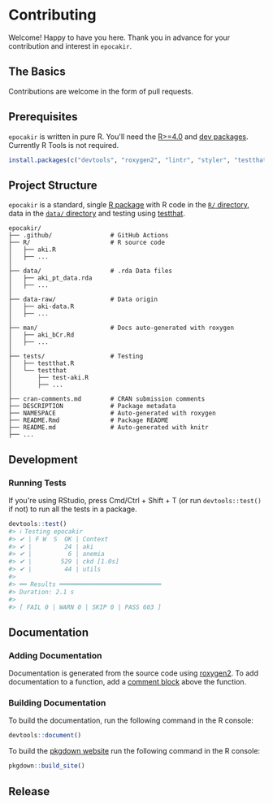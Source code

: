 # Contributing

Welcome! Happy to have you here. Thank you in advance for your contribution and interest in `epocakir`.

## The Basics

Contributions are welcome in the form of pull requests.

## Prerequisites

`epocakir` is written in pure R. You'll need the [R>=4.0][1] and [dev packages][2]. Currently R Tools is not required.

```R
install.packages(c("devtools", "roxygen2", "lintr", "styler", "testthat", "knitr"))
```

## Project Structure

`epocakir` is a standard, single [R package][3] with R code in the [`R/` directory][4], data in the [`data/`
directory][5] and testing using [testthat][6].

```ascii
epocakir/
├── .github/                # GitHub Actions
├── R/                      # R source code
│   ├── aki.R
│   ├── ...
│
├── data/                   # .rda Data files
│   ├── aki_pt_data.rda
│   ├── ...
│
├── data-raw/               # Data origin
│   ├── aki-data.R
│   ├── ...
│
├── man/                    # Docs auto-generated with roxygen
│   ├── aki_bCr.Rd
│   ├── ...
│
├── tests/                  # Testing
│   ├── testthat.R
│   └── testthat
│       ├── test-aki.R
│       ├── ...
│
├── cran-comments.md        # CRAN submission comments
├── DESCRIPTION             # Package metadata
├── NAMESPACE               # Auto-generated with roxygen
├── README.Rmd              # Package README
├── README.md               # Auto-generated with knitr
├── ...
```

## Development

### Running Tests

If you're using RStudio, press Cmd/Ctrl + Shift + T (or run `devtools::test()` if not) to run all the tests in a
package.

```R
devtools::test()
#> ℹ Testing epocakir
#> ✔ | F W  S  OK | Context
#> ✔ |         24 | aki
#> ✔ |          6 | anemia
#> ✔ |        529 | ckd [1.0s]
#> ✔ |         44 | utils
#>
#> ══ Results ════════════════════════════
#> Duration: 2.1 s
#>
#> [ FAIL 0 | WARN 0 | SKIP 0 | PASS 603 ]
```

## Documentation

### Adding Documentation

Documentation is generated from the source code using [roxygen2][7]. To add documentation to a function, add a [comment
block][8] above the function.

### Building Documentation

To build the documentation, run the following command in the R console:

```R
devtools::document()
```

To build the [pkgdown website][9] run the following command in the R console:

```R
pkgdown::build_site()
```

## Release

<!-- References -->

[1]: https://www.r-project.org/
[2]: https://r-pkgs.org/setup.html
[3]: https://r-pkgs.org/structure.html
[4]: https://r-pkgs.org/code.html
[5]: https://r-pkgs.org/data.html
[6]: https://testthat.r-lib.org/
[7]: https://roxygen2.r-lib.org/index.html
[8]: https://r-pkgs.org/man.html
[9]: https://pkgdown.r-lib.org/
